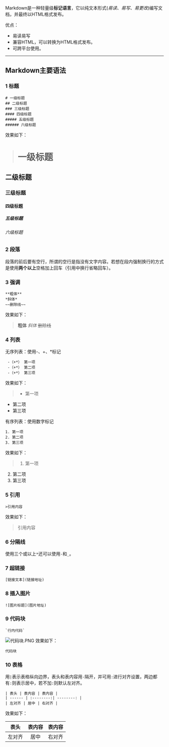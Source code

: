 Markdown是一种轻量级**标记语言**，它以纯文本形式(*易读、易写、易更改*)编写文档，并最终以HTML格式发布。

优点：
* 易读易写
* 兼容HTML，可以转换为HTML格式发布。
* 可跨平台使用。

***
## Markdown主要语法

### 1 标题 

```
# 一级标题
## 二级标题
### 三级标题
#### 四级标题
##### 五级标题
###### 六级标题
```
效果如下：
># 一级标题
## 二级标题
### 三级标题
#### 四级标题
##### 五级标题
###### 六级标题

### 2 段落
段落的前后要有空行，所谓的空行是指没有文字内容。若想在段内强制换行的方式是使用**两个以上**空格加上回车（引用中换行省略回车）。

### 3 强调
 
```
**粗体**
*斜体*
~~删除线~~
```
效果如下：
>**粗体**
*斜体*
~~删除线~~

### 4 列表
无序列表：使用-、+、*标记
```
 -（+*） 第一项
 -（+*） 第二项
 -（+*） 第三项
 ```
 效果如下：
 >- 第一项
- 第二项
- 第三项

有序列表：使用数字标记 
```
1. 第一项
2. 第二项
3. 第三项
```
效果如下：
>1. 第一项
2. 第二项
3. 第三项

### 5 引用
```
>引用内容
```
效果如下：
>引用内容

### 6 分隔线
使用三个或以上`*`还可以使用`-`和`_`。

### 7 超链接
```
[链接文本](链接地址)
```

### 8 插入图片
```
![图片标题](图片地址)
```
### 9 代码块

```
`行内代码`
```

![代码块.PNG](http://upload-images.jianshu.io/upload_images/4193336-2dada17e046d1ef5.PNG?imageMogr2/auto-orient/strip%7CimageView2/2/w/1240)
效果如下：
```
代码块
```
### 10 表格
用`|`表示表格纵向边界，表头和表内容用`-`隔开，并可用`:`进行对齐设置，两边都有`:`则表示居中，若不加`:`则默认左对齐。
```
| 表头 | 表内容 | 表内容 |
| ------ | :--------:| --------: |
| 左对齐 | 居中 | 右对齐 |
```
效果如下：

| 表头 | 表内容 | 表内容 |
| ------ | :--------:| --------: |
| 左对齐 | 居中 | 右对齐 |

